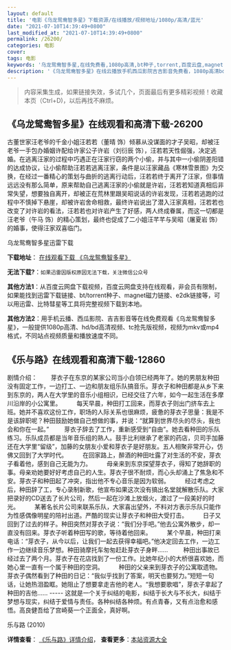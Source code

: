 ```yaml
---
layout: default
title: '电影《乌龙鸳鸯智多星》下载资源/在线播放/视频地址/1080p/高清/蓝光'
date: "2021-07-10T14:39:49+0800"
last_modified_at: "2021-07-10T14:39:49+0800"
permalink: /26200/
categories: 电影
cover:
tags: 电影
keywords: '乌龙鸳鸯智多星,在线免费看,1080p高清,bt种子,torrent,百度云盘,magnet,磁力链,迅雷下载资源'
description: '《乌龙鸳鸯智多星》在线云播放手机西瓜影院吉吉影音免费看，1080p高清bd/hd未删减完整版和tc抢先枪版，mkv/mp4格式，附带bt/torrent种子、magnet/磁力链、百度云盘、网盘资源迅雷下载链接'
---
```


>内容采集生成，如果链接失效，多试几个，页面最后有更多精彩视频！收藏本页（Ctrl+D)，以后再找不麻烦。


## 《乌龙鸳鸯智多星》在线观看和高清下载-26200

古董世家汪老爷的千金小姐汪若若（董晴 饰）倾慕从没谋面的才子吴昭，却被汪老爷一手包办婚姻许配给许家公子许岩（刘衍辰 饰），汪若若天性倔强，决定逃婚。在逃离汪家的过程中巧遇正在汪家行窃的两个小偷，并与其中一小偷阴差阳错的达成协议，让小偷帮助汪若若逃离汪家，条件是以汪家藏品《寒林雪景图》为交换，在经过一番精心的策划与曲折的逃离行动后，汪若若终于离开了汪家，但事情远远没有那么简单，原来帮助自己逃离汪家的小偷就是许岩，汪若若知道真相后非常失望，想要独自离开，却被正在荒林里跟吴昭说话的许岩发现，汪若若逃跑的过程中不慎掉下悬崖，却被许岩舍命相救，最终许岩说出了潜入汪家真相，汪若若也改变了对许岩的看法，汪若若也对许岩产生了好感，两人终成眷属，而这一切都是汪老爷（午马 饰）的精心策划，最终也促成了二小姐汪芊芊与吴昭（屠夏岩 饰）的婚事，使得汪家双喜临门。</p>


乌龙鸳鸯智多星迅雷下载

**下载地址**： [在线观看下载 《乌龙鸳鸯智多星》](https://www.993dy.com//vod-detail-id-21968.html) 


**无法下载?**：`如果迅雷因版权原因无法下载，关注微信公众号 `

**其他方法1**：从百度云网盘下载视频，百度云网盘支持在线观看，非会员有限制，如果能找到迅雷下载链接、bt/torrent种子、magnet磁力链接、e2dk链接等，可以用迅雷、比特彗星等工具将完整视频下载到本地。

**其他方法2**：用手机云播、西瓜影院、吉吉影音等在线免费观看《乌龙鸳鸯智多星》，一般提供1080p高清、hd/bd高清视频、tc抢先版视频，视频为mkv或mp4格式，不同站点视频质量和播放速度不同。


## 《乐与路》在线观看和高清下载-12860

剧情介绍：        芽衣子在东京的某家公司当小白领已经两年了。她的男朋友种田没有固定工作，一边打工、一边和朋友组乐队搞音乐。芽衣子和种田都是从乡下来到东京的，两人在大学里的音乐小组相识，已经交往了六年，如今一起生活在多摩川沿岸的小公寓里。         每天早晨，种田打工回来，而芽衣子则出门挤车去上班。她并不喜欢这份工作，职场的人际关系也很麻烦，疲惫的芽衣子思量：我是不是该辞职呢？种田鼓励她做自己想做的事，并说：“就算到世界尽头的尽头，我也会和你在一起。”         芽衣子辞去了工作，重新感受到“自由”。她去看种田的乐队练习。乐队成员都是当年音乐组的熟人。鼓手比利继承了老家的药店，贝司手加藤还在大学里“留级”，加藤的女朋友小爱和芽衣子是好朋友。五人相聚非常开心，仿佛又回到了大学时代。         在回家路上，醉酒的种田吐露了对生活的不安，芽衣子看着他，感到自己无能为力。         母亲来到东京探望芽衣子，得知了她辞职的事。母亲劝她要好好考虑自己的人生。芽衣子很不耐烦，而心头却涌上了焦急和不安。芽衣子和种田起了冲突，指出他不专心音乐是因为软弱。         经过考虑之后，种田辞了工，专心录制新歌，他宣布如果这次没有搞出名堂就解散乐队。大家把录好的CD送去了长片公司，然后一起在沙滩上放烟火，渡过了一段美好的时光。         某著名长片公司来联系乐队，大家喜出望外，不料对方表示乐队只能作为性感偶像明星的陪衬出道。严酷的现实让芽衣子和种田大受打击。         日子又回到了过去的样子。种田突然对芽衣子说：“我们分手吧。”他去公寓外散步，却一直没有回来。芽衣子听着种田写的歌，等待着他回来。         某个早晨，种田打来电话：“芽衣子，从今以后，让我们一起去获得幸福吧。”他决定回去工作，一边工作一边继续音乐梦想。种田骑摩托车匆匆赶赴芽衣子身畔……         种田出事故已经过去了两个月。芽衣子在花店找到了一份工作。比她年纪小的大桥很喜欢她，而她心里一直有一个属于种田的空洞。         种田的父亲来到芽衣子的公寓取遗物。芽衣子偶然看到了种田的日记：“我似乎找到了答案，明天也要努力。”短短一句话，让她热泪盈眶。她阻止了想要拿走吉他的老人。“我想要歌唱”，芽衣子拿起了种田的吉他…… ----- 这就是一个关于纠结的电影，纠结于长大与不长大，纠结于梦想与现实，纠结于爱情与责任。各种纠结各种烦。有点青春，又有点治愈和感悟。高良健吾给了宫崎葵一个正面全，真好啊。


乐与路 (2010)

**详情查看**： [《乐与路》详情介绍](/movie/12860/)， **查看更多**：[本站资源大全](/movie/t/all/)

